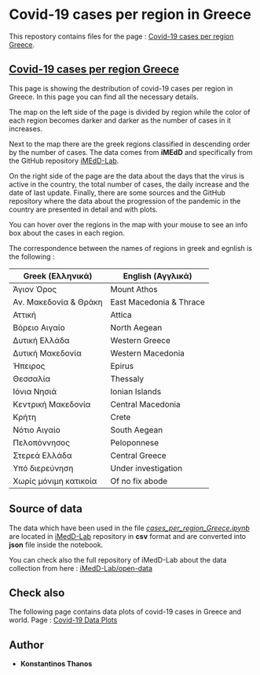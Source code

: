 # Covid-19 cases per region in Greece
This repostory contains files for the page : [Covid-19 cases per region Greece](https://kostasthanos.github.io/svg_map_cases/regions_index.html).

## [Covid-19 cases per region Greece](https://kostasthanos.github.io/svg_map_cases/regions_index.html)
This page is showing the destribution of covid-19 cases per region in Greece. In this page you can find all the necessary details.

The map on the left side of the page is divided by region while the color of each region becomes darker and darker as the number of cases in it increases.

Next to the map there are the greek regions classified in descending order by the number of cases. The data comes from **iMEdD** and specifically from the GitHub repository [iMEdD-Lab](https://github.com/iMEdD-Lab/open-data).

On the right side of the page are the data about the days that the virus is active in the country, the total number of cases, the daily increase and the date of last update. Finally, there are some sources and the GitHub repository where the data about the progression of the pandemic in the country are presented in detail and with plots.

You can hover over the regions in the map with your mouse to see an info box about the cases in each region.

The correspondence between the names of regions in greek and egnlish is the following :

|    Greek (Ελληνικά)   |     English (Αγγλικά)   |   
|          ---          |           ---           | 
|      Άγιον Όρος       |     	Mount Athos       |
| Αν. Μακεδονία & Θράκη | East Macedonia & Thrace |
|        Αττική         | 	      Attica          | 
|     Βόρειο Αιγαίο     |  	    North Aegean      |
|     Δυτική Ελλάδα     |  	   Western Greece     |
|    Δυτική Μακεδονία   |  	  Western Macedonia   |
|        Ήπειρος        |  	      Epirus          |
|        Θεσσαλία       |  	     Thessaly         |
|      Ιόνια Νησιά      |  	   Ionian Islands     |
|  Κεντρική Μακεδονία   |  	 Central Macedonia    |
|         Κρήτη         |  	      Crete           |
|      Νότιο Αιγαίο     |  	   South Aegean       |
|      Πελοπόννησος     |      Peloponnese        |
|      Στερεά Ελλάδα    |     Central Greece      |
|     Υπό διερεύνηση    |  Under investigation    |
| Χωρίς μόνιμη κατικοία |  	 Of no fix abode      |


## Source of data
The data which have been used in the file [*cases_per_region_Greece.ipynb*](https://github.com/kostasthanos/Covid-19-Regions-Greece/blob/master/cases_per_region_Greece.ipynb) are located in [iMedD-Lab](https://raw.githubusercontent.com/iMEdD-Lab/open-data/master/COVID-19/regions_greece.csv) repository in **csv** format and are converted into **json** file inside the notebook.

You can check also the full repository of iMedD-Lab about the data collection from here : [iMedD-Lab/open-data](https://github.com/iMEdD-Lab/open-data)

## Check also
The following page contains data plots of covid-19 cases in Greece and world. Page : [Covid-19 Data Plots](https://kostasthanos.github.io/svg_map_cases/Data_Plots/plots.html)

## Author
* **Konstantinos Thanos**

